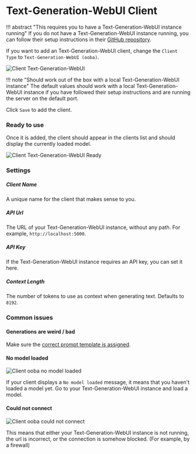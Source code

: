 # Text-Generation-WebUI Client

!!! abstract "This requires you to have a Text-Generation-WebUI instance running"
    If you do not have a Text-Generation-WebUI instance running, you can follow their setup instructions 
    in their [GitHub repository](https://github.com/oobabooga/text-generation-webui).

If you want to add an Text-Generation-WebUI client, change the `Client Type` to `Text-Generation-WebUI (ooba)`.

![Client Text-Generation-WebUI](/talemate/img/0.26.0/client-ooba.png)

!!! note "Should work out of the box with a local Text-Generation-WebUI instance"
    The default values should work with a local Text-Generation-WebUI instance if you have followed their setup instructions and are running the server on the default port.

Click `Save` to add the client.

### Ready to use

Once it is added, the client should appear in the clients list and should display the currently loaded model.

![Client Text-Generation-WebUI Ready](/talemate/img/0.26.0/client-ooba-ready.png)

### Settings

##### Client Name

A unique name for the client that makes sense to you.

##### API Url

The URL of your Text-Generation-WebUI instance, without any path. For example, `http://localhost:5000`.

##### API Key

If the Text-Generation-WebUI instance requires an API key, you can set it here.

##### Context Length

The number of tokens to use as context when generating text. Defaults to `8192`.

### Common issues

#### Generations are weird / bad

Make sure the [correct prompt template is assigned](/user-guide/clients/prompt-templates/).

#### No model loaded

![Client ooba no model loaded](/talemate/img/0.26.0/client-ooba-no-model-loaded.png)

If your client displays a `No model loaded` message, it means that you haven't loaded a model yet. Go to your Text-Generation-WebUI instance and load a model.

#### Could not connect

![Client ooba could not connect](/talemate/img/0.26.0/client-ooba-could-not-connect.png)

This means that either your Text-Generation-WebUI instance is not running, the url is incorrect, or the connection is somehow blocked. (For example, by a firewall)